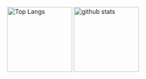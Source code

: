 <p align="left"> 
  <img alt="Top Langs" height="150px" src="https://github-readme-stats.vercel.app/api/top-langs/?username=Yuzuki-Ishikawa&layout=compact"/>
  <img alt="github stats" height="150px" src="https://github-readme-stats.vercel.app/api?username=Yuzuki-Ishikawa"/>
  
</p>
